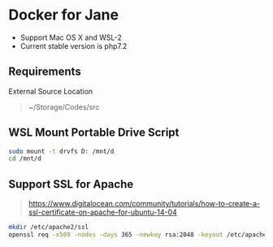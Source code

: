 # Docker for Jane
- Support Mac OS X and WSL-2
- Current stable version is php7.2

## Requirements
External Source Location
> ~/Storage/Codes/src

## WSL Mount Portable Drive Script
```bash
sudo mount -t drvfs D: /mnt/d
cd /mnt/d
```
## Support SSL for Apache
> https://www.digitalocean.com/community/tutorials/how-to-create-a-ssl-certificate-on-apache-for-ubuntu-14-04
```bash
mkdir /etc/apache2/ssl
openssl req -x509 -nodes -days 365 -newkey rsa:2048 -keyout /etc/apache2/ssl/apache.key -out /etc/apache2/ssl/apache.crt
```